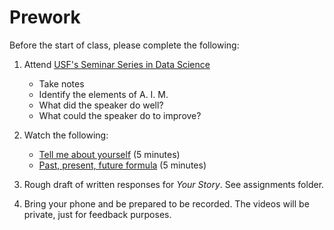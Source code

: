 Prework
======

Before the start of class, please complete the following:

1. Attend [USF's Seminar Series in Data Science](https://www.meetup.com/USF-Seminar-Series-in-Data-Science/)
    - Take notes 
    - Identify the elements of A. I. M.
    - What did the speaker do well?
    - What could the speaker do to improve?

1. Watch the following:
    - [Tell me about yourself](https://www.jobinterviewtools.com/blog/tell-me-about-yourself-job-interviewing-questions/) (5 minutes)
    - [Past, present, future formula](https://www.youtube.com/watch?v=TJPO76kj8xk) (5 minutes)

1. Rough draft of written responses for _Your Story_. See assignments folder.

1. Bring your phone and be prepared to be recorded. The videos will be private, just for feedback purposes.
